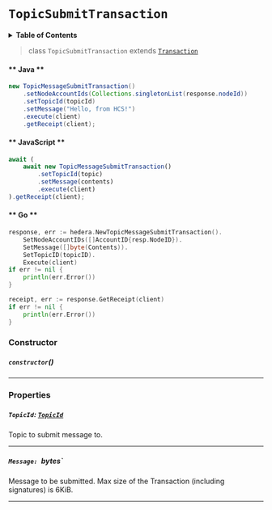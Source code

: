 # `TopicSubmitTransaction`

<details>
<summary><b>Table of Contents</b></summary>

| Item | Java | JavaScript | Go
| - | - | - | - |
| [`TopicId`](#topicid-topicidreferenceconsensustopicidmd) | ✅ | ✅ | ✅
| [`Message`](#message-bytestring) | ✅ | ✅ | ✅
</details>

> class `TopicSubmitTransaction` extends [`Transaction`](reference/core/Transaction.md)

<!-- tabs:start -->

#### ** Java **

```java
new TopicMessageSubmitTransaction()
    .setNodeAccountIds(Collections.singletonList(response.nodeId))
    .setTopicId(topicId)
    .setMessage("Hello, from HCS!")
    .execute(client)
    .getReceipt(client);
```

#### ** JavaScript **

```js
await (
    await new TopicMessageSubmitTransaction()
        .setTopicId(topic)
        .setMessage(contents)
        .execute(client)
).getReceipt(client);
```

#### ** Go **

```go
response, err := hedera.NewTopicMessageSubmitTransaction().
    SetNodeAccountIDs([]AccountID{resp.NodeID}).
    SetMessage([]byte(Contents)).
    SetTopicID(topicID).
    Execute(client)
if err != nil {
    println(err.Error())
}

receipt, err := response.GetReceipt(client)
if err != nil {
    println(err.Error())
}
```

<!-- tabs:end -->

### Constructor

##### `constructor`()

---

### Properties

##### `TopicId`: [`TopicId`](reference/consensus/TopicId.md)

Topic to submit message to.

---

##### `Message: `bytes`

Message to be submitted. Max size of the Transaction (including signatures) is 6KiB.

---
